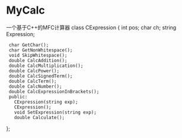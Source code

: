 # MyCalc
一个基于C++的MFC计算器
class CExpression
   {
     int pos;
     char ch;
     string Expression;

     char GetChar();
     char GetNonWhitespace();
     void SkipWhitespace();
     double CalcAddition();
     double CalcMultiplication();
     double CalcPower();
     double CalcSignedTerm();
     double CalcTerm();
     double CalcNumber();
     double CalcExpressionInBrackets();
     public:
       CExpression(string exp);
       CExpression();
       void SetExpression(string exp);
       double Calculate();
   };
